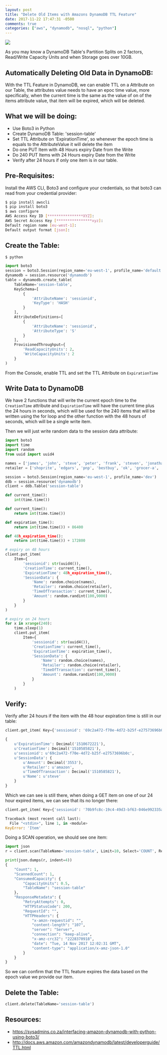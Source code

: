 ```yaml
---
layout: post
title: "Delete Old Items with Amazons DynamoDB TTL Feature"
date: 2017-11-22 17:47:31 -0500
comments: true
categories: ["aws", "dynamodb", "nosql", "python"] 
---
```


![](https://user-images.githubusercontent.com/567298/53352723-ffd46f80-392b-11e9-98e6-7795c1f145da.jpg)

As you may know a DynamoDB Table's Partition Splits on 2 factors, Read/Write Capacity Units and when Storage goes over 10GB. 

## Automatically Deleting Old Data in DynamoDB:

With the TTL Feature in DynamoDB, we can enable TTL on a Attribute on our Table, the attributes value needs to have an epoc time value, more specifically, when the current time is the same as the value of on of the items attribute value, that item will be expired, which will be deleted.

## What we will be doing:

- Use Boto3 in Python
- Create DynamoDB Table: 'session-table'
- Set TTL Attribute on 'ExpirationTime', so whenever the epoch time is equals to the AttributeValue it will delete the item
- Do one PUT Item with 48 Hours expiry Date from the Write
- Do 240 PUT Items with 24 Hours expiry Date from the Write
- Verify after 24 hours if only one item is in our table.

## Pre-Requisites:

Install the AWS CLI, Boto3 and configure your credentials, so that boto3 can read from your credential provider:

```bash
$ pip install awscli
$ pip install boto3
$ aws configure
AWS Access Key ID [****************XYZ]: 
AWS Secret Access Key [****************xyz]: 
Default region name [eu-west-1]: 
Default output format [json]: 
```

## Create the Table:

```python
$ python

import boto3
session = boto3.Session(region_name='eu-west-1', profile_name='default')
dynamodb = session.resource('dynamodb')
table = dynamodb.create_table(
    TableName='session-table',
    KeySchema=[
        {
            'AttributeName': 'sessionid', 
            'KeyType': 'HASH'
        }
    ], 
    AttributeDefinitions=[
        {
            'AttributeName': 'sessionid', 
            'AttributeType': 'S'
        } 
    ], 
    ProvisionedThroughput={
        'ReadCapacityUnits': 2, 
        'WriteCapacityUnits': 2
    }
)
```

From the Console, enable TTL and set the TTL Attribute on `ExpirationTime`

## Write Data to DynamoDB

We have 2 functions that will write the current epoch time to the `CreationTime` attribute and `ExpirationTime` will have the current time plus the 24 hours in seconds, which will be used for the 240 items that will be written using the for loop and the other function with the 48 hours of seconds, which will be a single write item.

Then we will just write random data to the session data attribute:

```python
import boto3
import time
import random
from uuid import uuid4

names = ['james', 'john', 'steve', 'peter', 'frank', 'steven', 'jonathan', 'stephen', 'will', 'adam', 'william']
retailer = ['shoprite', 'edgars', 'pnp', 'bestbuy', 'ok', 'grocer-a', 'amazon', 'seveneleven', 'shop-a']

session = boto3.Session(region_name='eu-west-1', profile_name='dev')
ddb = session.resource('dynamodb')
client = ddb.Table('session-table')

def current_time():
    int(time.time())

def current_time():
    return int(time.time())

def expiration_time():
    return int(time.time()) + 86400

def 48h_expiration_time():
    return int(time.time()) + 172800

# expiry on 48 hours
client.put_item(
    Item={
        'sessionid': str(uuid4()),
        'CreationTime': current_time(),
        'ExpirationTime': 48h_expiration_time(),
        'SessionData': {
            'Name': random.choice(names),
            'Retailer': random.choice(retailer),
            'TimeOfTransaction': current_time(),
            'Amount': random.randint(100,9000)
        }
    }
)

# expiry on 24 hours
for x in xrange(240):
    time.sleep(1)
    client.put_item(
        Item={
            'sessionid': str(uuid4()),
            'CreationTime': current_time(),
            'ExpirationTime': expiration_time(),
            'SessionData': {
                'Name': random.choice(names),
                'Retailer': random.choice(retailer),
                'TimeOfTransaction': current_time(),
                'Amount': random.randint(100,9000)
            }
        }
    )
```

## Verify:

Verify after 24 hours if the item with the 48 hour expiration time is still in our table:

```python
client.get_item( Key={'sessionid': '69c2a472-f70e-4d72-b25f-e27573696b0c'} )['Item']

{
    u'ExpirationTime': Decimal('1510672221'),
    u'CreationTime': Decimal('1510585821'),
    u'sessionid': u'69c2a472-f70e-4d72-b25f-e27573696b0c',
    u'SessionData': {
        u'Amount': Decimal('3553'),
        u'Retailer': u'amazon',
        u'TimeOfTransaction': Decimal('1510585821'),
        u'Name': u'steve'
    }
}
```

Which we can see is still there, when doing a GET item on one of our 24 hour expired items, we can see that its no longer there:

```python
client.get_item( Key={'sessionid': '70b9fc8c-19c4-49d3-bf63-046e992335af'} )['Item']

Traceback (most recent call last):
  File "<stdin>", line 1, in <module>
KeyError: 'Item'
```

Doing a SCAN operation, we should see one item:

```python
import json
r = client.scan(TableName='session-table', Limit=10, Select='COUNT', ReturnConsumedCapacity='TOTAL')

print(json.dumps(r, indent=4))
{
    "Count": 1,
    "ScannedCount": 1,
    "ConsumedCapacity": {
        "CapacityUnits": 0.5,
        "TableName": "session-table"
    },
    "ResponseMetadata": {
        "RetryAttempts": 0,
        "HTTPStatusCode": 200,
        "RequestId": "",
        "HTTPHeaders": {
            "x-amzn-requestid": "",
            "content-length": "107",
            "server": "Server",
            "connection": "keep-alive",
            "x-amz-crc32": "2228370918",
            "date": "Tue, 14 Nov 2017 12:02:31 GMT",
            "content-type": "application/x-amz-json-1.0"
        }
    }
}
```

So we can confirm that the TTL feature expires the data based on the epoch value we provide our item.

## Delete the Table:

```python
client.delete(TableName='session-table')
```

## Resources:

- https://sysadmins.co.za/interfacing-amazon-dynamodb-with-python-using-boto3/
- http://docs.aws.amazon.com/amazondynamodb/latest/developerguide/TTL.html
